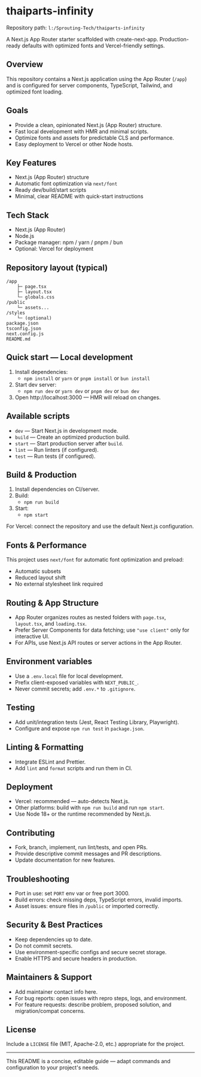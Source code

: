 # thaiparts-infinity

Repository path: `l:/Sprouting-Tech/thaiparts-infinity`

A Next.js App Router starter scaffolded with create-next-app. Production-ready defaults with optimized fonts and Vercel-friendly settings.

## Overview

This repository contains a Next.js application using the App Router (`/app`) and is configured for server components, TypeScript, Tailwind, and optimized font loading.

## Goals

- Provide a clean, opinionated Next.js (App Router) structure.
- Fast local development with HMR and minimal scripts.
- Optimize fonts and assets for predictable CLS and performance.
- Easy deployment to Vercel or other Node hosts.

## Key Features

- Next.js (App Router) structure
- Automatic font optimization via `next/font`
- Ready dev/build/start scripts
- Minimal, clear README with quick-start instructions

## Tech Stack

- Next.js (App Router)
- Node.js
- Package manager: npm / yarn / pnpm / bun
- Optional: Vercel for deployment

## Repository layout (typical)

```
/app
    ├─ page.tsx
    ├─ layout.tsx
    └─ globals.css
/public
    └─ assets...
/styles
    └─ (optional)
package.json
tsconfig.json
next.config.js
README.md
```

## Quick start — Local development

1. Install dependencies:
   - `npm install` or `yarn` or `pnpm install` or `bun install`
2. Start dev server:
   - `npm run dev` or `yarn dev` or `pnpm dev` or `bun dev`
3. Open http://localhost:3000 — HMR will reload on changes.

## Available scripts

- `dev` — Start Next.js in development mode.
- `build` — Create an optimized production build.
- `start` — Start production server after `build`.
- `lint` — Run linters (if configured).
- `test` — Run tests (if configured).

## Build & Production

1. Install dependencies on CI/server.
2. Build:
   - `npm run build`
3. Start:
   - `npm start`

For Vercel: connect the repository and use the default Next.js configuration.

## Fonts & Performance

This project uses `next/font` for automatic font optimization and preload:

- Automatic subsets
- Reduced layout shift
- No external stylesheet link required

## Routing & App Structure

- App Router organizes routes as nested folders with `page.tsx`, `layout.tsx`, and `loading.tsx`.
- Prefer Server Components for data fetching; use `"use client"` only for interactive UI.
- For APIs, use Next.js API routes or server actions in the App Router.

## Environment variables

- Use a `.env.local` file for local development.
- Prefix client-exposed variables with `NEXT_PUBLIC_`.
- Never commit secrets; add `.env.*` to `.gitignore`.

## Testing

- Add unit/integration tests (Jest, React Testing Library, Playwright).
- Configure and expose `npm run test` in `package.json`.

## Linting & Formatting

- Integrate ESLint and Prettier.
- Add `lint` and `format` scripts and run them in CI.

## Deployment

- Vercel: recommended — auto-detects Next.js.
- Other platforms: build with `npm run build` and run `npm start`.
- Use Node 18+ or the runtime recommended by Next.js.

## Contributing

- Fork, branch, implement, run lint/tests, and open PRs.
- Provide descriptive commit messages and PR descriptions.
- Update documentation for new features.

## Troubleshooting

- Port in use: set `PORT` env var or free port 3000.
- Build errors: check missing deps, TypeScript errors, invalid imports.
- Asset issues: ensure files in `/public` or imported correctly.

## Security & Best Practices

- Keep dependencies up to date.
- Do not commit secrets.
- Use environment-specific configs and secure secret storage.
- Enable HTTPS and secure headers in production.

## Maintainers & Support

- Add maintainer contact info here.
- For bug reports: open issues with repro steps, logs, and environment.
- For feature requests: describe problem, proposed solution, and migration/compat concerns.

## License

Include a `LICENSE` file (MIT, Apache-2.0, etc.) appropriate for the project.

---

This README is a concise, editable guide — adapt commands and configuration to your project's needs.
